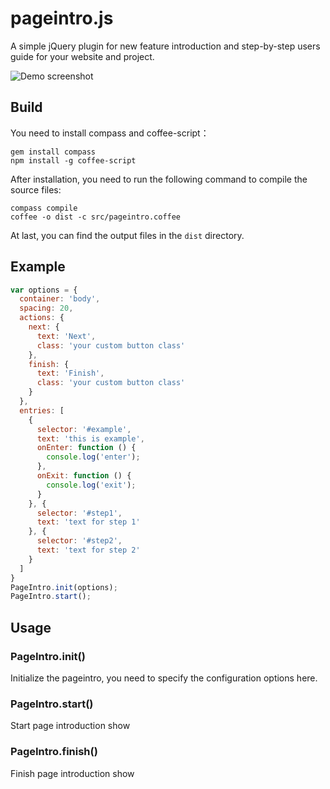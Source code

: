 # pageintro.js

A simple jQuery plugin for new feature introduction and step-by-step users guide for your website and project.

![Demo screenshot](http://git.oschina.net/uploads/images/2017/0329/175626_f36068f0_568.gif "Demo screenshot")

## Build

You need to install compass and coffee-script：

	gem install compass
	npm install -g coffee-script

After installation, you need to run the following command to compile the source files:

	compass compile
	coffee -o dist -c src/pageintro.coffee

At last, you can find the output files in the `dist` directory.

## Example

``` javascript
var options = {
  container: 'body',
  spacing: 20,
  actions: {
    next: {
      text: 'Next',
      class: 'your custom button class'
    },
    finish: {
      text: 'Finish',
      class: 'your custom button class'
    }
  },
  entries: [
    {
      selector: '#example',
      text: 'this is example',
      onEnter: function () {
        console.log('enter');
      },
      onExit: function () {
        console.log('exit');
      }
    }, {
      selector: '#step1',
      text: 'text for step 1'
    }, {
      selector: '#step2',
      text: 'text for step 2'
    }
  ]
}
PageIntro.init(options);
PageIntro.start();
```

## Usage

### PageIntro.init()

Initialize the pageintro, you need to specify the configuration options here.

### PageIntro.start()

Start page introduction show

### PageIntro.finish()

Finish page introduction show


